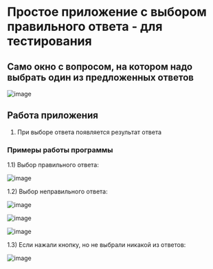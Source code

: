 # Простое приложение с выбором правильного ответа - для тестирования

## Само окно с вопросом, на котором надо выбрать один из предложенных ответов

![image](https://user-images.githubusercontent.com/55315647/196373874-6f40d231-9aa4-4198-929e-a7cc01cb4e99.png)

## Работа приложения

1) При выборе ответа появляется результат ответа

### Примеры работы программы

1.1) Выбор правильного ответа:

![image](https://user-images.githubusercontent.com/55315647/196374534-ab64768b-f50c-4590-b1c7-33bff71b72a0.png)

1.2) Выбор неправильного ответа:

![image](https://user-images.githubusercontent.com/55315647/196374136-4e62862f-561d-42aa-92f2-0547a06ac896.png)

![image](https://user-images.githubusercontent.com/55315647/196374417-21461653-1762-419a-8809-29e4efc6754c.png)

![image](https://user-images.githubusercontent.com/55315647/196374460-6e69f64c-839c-4f92-9a82-9b43444b1da4.png)

1.3) Если нажали кнопку, но не выбрали никакой из ответов:

![image](https://user-images.githubusercontent.com/55315647/196374755-227dcf93-ca4f-48e7-ab61-e0df71879588.png)
